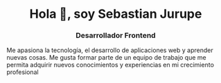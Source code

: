 <h1 align="center">Hola 👋, soy Sebastian Jurupe</h1>
<h3 align="center">Desarrollador Frontend</h3>
<p>Me apasiona la tecnología, el desarrollo de aplicaciones web y aprender nuevas cosas. Me gusta formar parte de un equipo de trabajo que me permita adquirir nuevos conocimientos y experiencias en mi crecimiento profesional</p>

<!--
**SebastianJurupe/sebastianjurupe** is a ✨ _special_ ✨ repository because its `README.md` (this file) appears on your GitHub profile.

Here are some ideas to get you started:

- 🔭 I’m currently working on ...
- 🌱 I’m currently learning ...
- 👯 I’m looking to collaborate on ...
- 🤔 I’m looking for help with ...
- 💬 Ask me about ...
- 📫 How to reach me: ...
- 😄 Pronouns: ...
- ⚡ Fun fact: ...
-->
